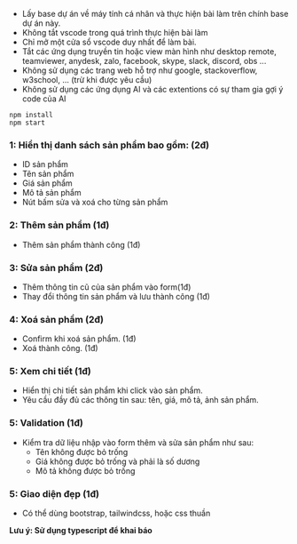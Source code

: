 - Lấy base dự án về máy tính cá nhân và thực hiện bài làm trên chính base dự án này.
- Không tắt vscode trong quá trình thực hiện bài làm
- Chỉ mở một cửa sổ vscode duy nhất để làm bài.
- Tắt các ứng dụng truyền tin hoặc view màn hình như desktop remote, teamviewer, anydesk, zalo, facebook, skype, slack, discord, obs ...
- Không sử dụng các trang web hỗ trợ như google, stackoverflow, w3school, ... (trừ khi được yêu cầu)
- Không sử dụng các ứng dụng AI và các extentions có sự tham gia gợi ý code của AI

```
npm install
npm start
```

### 1: Hiển thị danh sách sản phẩm bao gồm: (2đ)

- ID sản phẩm
- Tên sản phẩm
- Giá sản phẩm
- Mô tả sản phẩm
- Nút bấm sửa và xoá cho từng sản phẩm

### 2: Thêm sản phẩm (1đ)

- Thêm sản phẩm thành công (1đ)

### 3: Sửa sản phẩm (2đ)

- Thêm thông tin cũ của sản phẩm vào form(1đ)
- Thay đổi thông tin sản phẩm và lưu thành công (1đ)

### 4: Xoá sản phẩm (2đ)

- Confirm khi xoá sản phẩm. (1đ)
- Xoá thành công. (1đ)

### 5: Xem chi tiết (1đ)

- Hiển thị chi tiết sản phẩm khi click vào sản phẩm.
- Yêu cầu đầy đủ các thông tin sau: tên, giá, mô tả, ảnh sản phẩm.

### 5: Validation (1đ)

- Kiểm tra dữ liệu nhập vào form thêm và sửa sản phẩm như sau:
  - Tên không được bỏ trống
  - Giá không được bỏ trống và phải là số dương
  - Mô tả không được bỏ trống

### 5: Giao diện đẹp (1đ)

- Có thể dùng bootstrap, tailwindcss, hoặc css thuần

**Lưu ý: Sử dụng typescript để khai báo**
